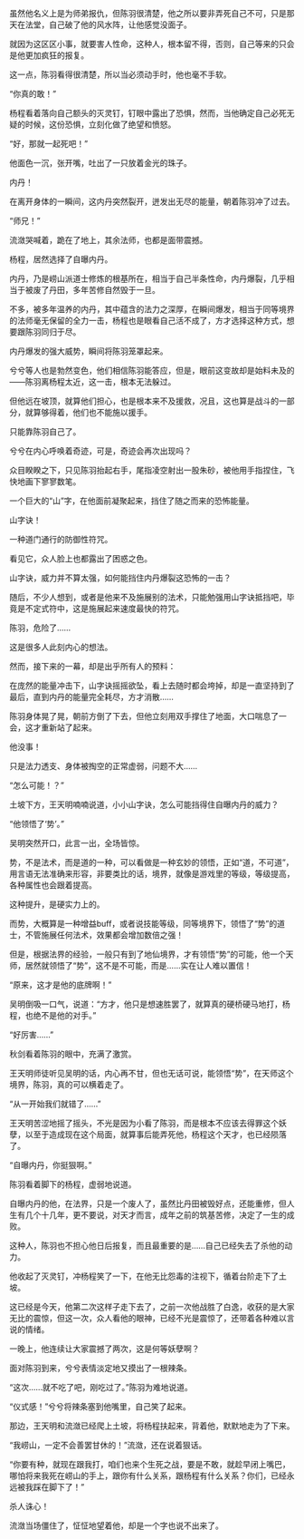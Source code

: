 虽然他名义上是为师弟报仇，但陈羽很清楚，他之所以要非弄死自己不可，只是那天在法堂，自己破了他的风水阵，让他感觉没面子。

就因为这区区小事，就要害人性命，这种人，根本留不得，否则，自己等来的只会是他更加疯狂的报复。

这一点，陈羽看得很清楚，所以当必须动手时，他也毫不手软。

“你真的敢！”

杨程看着落向自己额头的灭灵钉，钉眼中露出了恐惧，然而，当他确定自己必死无疑的时候，这份恐惧，立刻化做了绝望和愤怒。

“好，那就一起死吧！”

他面色一沉，张开嘴，吐出了一只放着金光的珠子。

内丹！

在离开身体的一瞬间，这内丹突然裂开，迸发出无尽的能量，朝着陈羽冲了过去。

“师兄！”

流潋哭喊着，跪在了地上，其余法师，也都是面带震撼。

杨程，居然选择了自曝内丹。

内丹，乃是崂山派道士修炼的根基所在，相当于自己半条性命，内丹爆裂，几乎相当于被废了丹田，多年苦修自然毁于一旦。

不多，被多年温养的内丹，其中蕴含的法力之深厚，在瞬间爆发，相当于同等境界的法师毫无保留的全力一击，杨程也是眼看自己活不成了，方才选择这种方式，想要跟陈羽同归于尽。

内丹爆发的强大威势，瞬间将陈羽笼罩起来。

兮兮等人也是勃然变色，他们相信陈羽能答应，但是，眼前这变故却是始料未及的——陈羽离杨程太近，这一击，根本无法躲过。

但他远在坡顶，就算他们担心，也是根本来不及援救，况且，这也算是战斗的一部分，就算够得着，他们也不能施以援手。

只能靠陈羽自己了。

兮兮在内心呼唤着奇迹，可是，奇迹会再次出现吗？

众目睽睽之下，只见陈羽抬起右手，尾指凌空射出一股朱砂，被他用手指捏住，飞快地画下寥寥数笔。

一个巨大的“山”字，在他面前凝聚起来，挡住了随之而来的恐怖能量。

山字诀！

一种道门通行的防御性符咒。

看见它，众人脸上也都露出了困惑之色。

山字诀，威力并不算太强，如何能挡住内丹爆裂这恐怖的一击？

随后，不少人想到，或者是他来不及施展别的法术，只能勉强用山字诀抵挡吧，毕竟是不定式符中，这是施展起来速度最快的符咒。

陈羽，危险了……

这是很多人此刻内心的想法。

然而，接下来的一幕，却是出乎所有人的预料：

在庞然的能量冲击下，山字诀摇摇欲坠，看上去随时都会垮掉，却是一直坚持到了最后，直到内丹的能量完全耗尽，方才消散……

陈羽身体晃了晃，朝前方倒了下去，但他立刻用双手撑住了地面，大口喘息了一会，这才重新站了起来。

他没事！

只是法力透支、身体被掏空的正常虚弱，问题不大……

“怎么可能！？”

土坡下方，王天明喃喃说道，小小山字诀，怎么可能挡得住自曝内丹的威力？

“他领悟了‘势’。”

吴明突然开口，此言一出，全场皆惊。

势，不是法术，而是道的一种，可以看做是一种玄妙的领悟，正如“道，不可道”，用言语无法准确来形容，非要类比的话，境界，就像是游戏里的等级，等级提高，各种属性也会跟着提高。

这种提升，是硬实力上的。

而势，大概算是一种增益buff，或者说技能等级，同等境界下，领悟了“势”的道士，不管施展任何法术，效果都会增加数倍之强！

但是，根据法界的经验，一般只有到了地仙境界，才有领悟“势”的可能，他一个天师，居然就领悟了“势”，这不是不可能，而是……实在让人难以置信！

“原来，这才是他的底牌啊！”

吴明倒吸一口气，说道：“方才，他只是想速胜罢了，就算真的硬桥硬马地打，杨程，也绝不是他的对手。”

“好厉害……”

秋剑看着陈羽的眼中，充满了激赏。

王天明师徒听见吴明的话，内心再不甘，但也无话可说，能领悟“势”，在天师这个境界，陈羽，真的可以横着走了。

“从一开始我们就错了……”

王天明苦涩地摇了摇头，不光是因为小看了陈羽，而是根本不应该去得罪这个妖孽，以至于造成现在这个局面，就算事后能弄死他，杨程这个天才，也已经陨落了。

“自曝内丹，你挺狠啊。”

陈羽看着脚下的杨程，虚弱地说道。

自曝内丹的他，在法界，只是一个废人了，虽然比丹田被毁好点，还能重修，但人生有几个十几年，更不要说，对天才而言，成年之前的筑基苦修，决定了一生的成败。

这种人，陈羽也不担心他日后报复，而且最重要的是……自己已经失去了杀他的动力。

他收起了灭灵钉，冲杨程笑了一下，在他无比怨毒的注视下，循着台阶走下了土坡。

这已经是今天，他第二次这样子走下去了，之前一次他战胜了白逸，收获的是大家无比的震惊，但这一次，众人看他的眼神，已经不光是震惊了，还带着各种难以言说的情绪。

一晚上，他连续让大家震撼了两次，这是何等妖孽啊？

面对陈羽到来，兮兮表情淡定地又摸出了一根辣条。

“这次……就不吃了吧，刚吃过了。”陈羽为难地说道。

“仪式感！”兮兮将辣条塞到他嘴里，自己笑了起来。

那边，王天明和流潋已经爬上土坡，将杨程扶起来，背着他，默默地走为了下来。

“我崂山，一定不会善罢甘休的！”流潋，还在说着狠话。

“你要有种，就现在跟我打，咱们也来个生死之战，要是不敢，就趁早闭上嘴巴，哪怕将来我死在崂山的手上，跟你有什么关系，跟杨程有什么关系？你们，已经永远被我踩在脚下了！”

杀人诛心！

流潋当场僵住了，怔怔地望着他，却是一个字也说不出来了。
